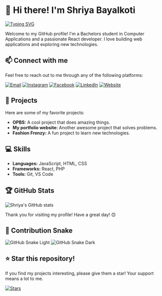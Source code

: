 # 👋 Hi there! I'm Shriya Bayalkoti

[![Typing SVG](https://readme-typing-svg.herokuapp.com?color=%2336BCF7&lines=React+Developer;BICT+Student;Tech+Enthusiast)](https://git.io/typing-svg)

Welcome to my GitHub profile! I'm a Bachelors student in Computer Applications and a passionate React developer. I love building web applications and exploring new technologies.

## 📫 Connect with me

Feel free to reach out to me through any of the following platforms:

[![Email](https://img.shields.io/badge/Email-D14836?style=for-the-badge&logo=gmail&logoColor=white)](mailto:Shriyabayalkoti2468@gmail.com)
[![Instagram](https://img.shields.io/badge/Instagram-E4405F?style=for-the-badge&logo=instagram&logoColor=white)](https://www.instagram.com/Shriyath_142/)
[![Facebook](https://img.shields.io/badge/Facebook-1877F2?style=for-the-badge&logo=facebook&logoColor=white)](https://www.facebook.com/profile.php?id=100077255962580)
[![LinkedIn](https://img.shields.io/badge/LinkedIn-0A66C2?style=for-the-badge&logo=linkedin&logoColor=white)](https://www.linkedin.com/in/archubayalkoti)
[![Website](https://img.shields.io/badge/Website-4285F4?style=for-the-badge&logo=google-chrome&logoColor=white)](https://archubayalkoti.pages.dev/)

## 🌟 Projects

Here are some of my favorite projects:

- **OPBS:** A cool project that does amazing things.
- **My portfolio website:** Another awesome project that solves problems.
- **Fashion Frenzy:** A fun project to learn new technologies.

## 💻 Skills

- **Languages:** JavaScript, HTML, CSS
- **Frameworks:** React, PHP
- **Tools:** Git, VS Code

## 🏆 GitHub Stats

![Shriya's GitHub stats](https://github-readme-stats.vercel.app/api?username=Archubayalkoti&show_icons=true&theme=radical)

Thank you for visiting my profile! Have a great day! 😊

## 🐍 Contribution Snake

![GitHub Snake Light](https://github.com/Archubayalkoti/archubayalkoti/blob/output/dist/github-snake.svg#gh-light-mode-only)
![GitHub Snake Dark](https://github.com/Archubayalkoti/archubayalkoti/blob/output/dist/github-snake-dark.svg#gh-dark-mode-only)


## ⭐ Star this repository!

If you find my projects interesting, please give them a star! Your support means a lot to me.

[![Stars](https://img.shields.io/github/stars/Archubayalkoti/archubayalkoti?style=social)](https://github.com/Archubayalkoti)

